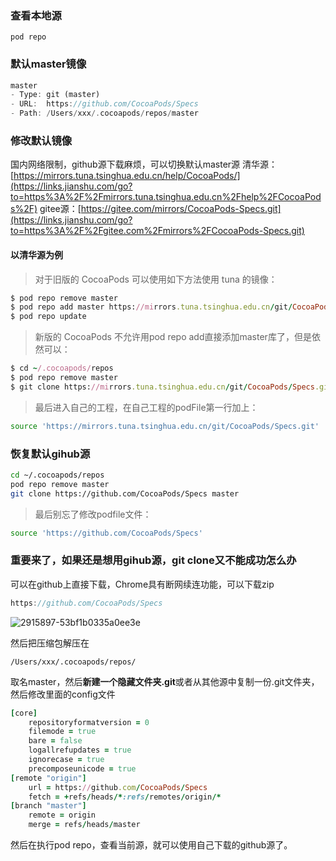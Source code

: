 ### 查看本地源

```undefined
pod repo
```



### 默认master镜像

```dart
master
- Type: git (master)
- URL:  https://github.com/CocoaPods/Specs
- Path: /Users/xxx/.cocoapods/repos/master
```



### 修改默认镜像

国内网络限制，github源下载麻烦，可以切换默认master源
 清华源：[https://mirrors.tuna.tsinghua.edu.cn/help/CocoaPods/](https://links.jianshu.com/go?to=https%3A%2F%2Fmirrors.tuna.tsinghua.edu.cn%2Fhelp%2FCocoaPods%2F)
 gitee源：[https://gitee.com/mirrors/CocoaPods-Specs.git](https://links.jianshu.com/go?to=https%3A%2F%2Fgitee.com%2Fmirrors%2FCocoaPods-Specs.git)

#### 以清华源为例

> 对于旧版的 CocoaPods 可以使用如下方法使用 tuna 的镜像：

```ruby
$ pod repo remove master
$ pod repo add master https://mirrors.tuna.tsinghua.edu.cn/git/CocoaPods/Specs.git
$ pod repo update
```

> 新版的 CocoaPods 不允许用pod repo add直接添加master库了，但是依然可以：

```ruby
$ cd ~/.cocoapods/repos 
$ pod repo remove master
$ git clone https://mirrors.tuna.tsinghua.edu.cn/git/CocoaPods/Specs.git master
```

> 最后进入自己的工程，在自己工程的podFile第一行加上：

```bash
source 'https://mirrors.tuna.tsinghua.edu.cn/git/CocoaPods/Specs.git'
```



### 恢复默认gihub源

```bash
cd ~/.cocoapods/repos
pod repo remove master
git clone https://github.com/CocoaPods/Specs master
```

> 最后别忘了修改podfile文件：

```bash
source 'https://github.com/CocoaPods/Specs'
```

### 重要来了，如果还是想用gihub源，git clone又不能成功怎么办

可以在github上直接下载，Chrome具有断网续连功能，可以下载zip

```cpp
https://github.com/CocoaPods/Specs
```

![2915897-53bf1b0335a0ee3e](/Users/linggongbang/Desktop/笔记/IT/iOS/Cococapods/assets/2915897-53bf1b0335a0ee3e.jpeg)

然后把压缩包解压在

```undefined
/Users/xxx/.cocoapods/repos/
```

取名master，然后**新建一个隐藏文件夹.git**或者从其他源中复制一份.git文件夹，然后修改里面的config文件

```ruby
[core]
    repositoryformatversion = 0
    filemode = true
    bare = false
    logallrefupdates = true
    ignorecase = true
    precomposeunicode = true
[remote "origin"]
    url = https://github.com/CocoaPods/Specs
    fetch = +refs/heads/*:refs/remotes/origin/*
[branch "master"]
    remote = origin
    merge = refs/heads/master
```

然后在执行pod repo，查看当前源，就可以使用自己下载的github源了。